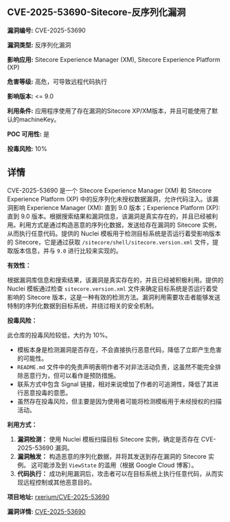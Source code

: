 ## CVE-2025-53690-Sitecore-反序列化漏洞

**漏洞编号:** CVE-2025-53690

**漏洞类型:** 反序列化漏洞

**影响应用:** Sitecore Experience Manager (XM), Sitecore Experience Platform (XP)

**危害等级:** 高危，可导致远程代码执行

**影响版本:** <= 9.0

**利用条件:** 应用程序使用了存在漏洞的Sitecore XP/XM版本，并且可能使用了默认的machineKey。

**POC 可用性:** 是

**投毒风险:** 10%

## 详情

CVE-2025-53690 是一个 Sitecore Experience Manager (XM) 和 Sitecore Experience Platform (XP) 中的反序列化未授权数据漏洞，允许代码注入。该漏洞影响 Experience Manager (XM): 直到 9.0 版本；Experience Platform (XP): 直到 9.0 版本。根据搜索结果和漏洞信息，该漏洞是真实存在的，并且已经被利用。利用方式是通过构造恶意的序列化数据，发送给存在漏洞的 Sitecore 实例，从而执行任意代码。提供的 Nuclei 模板用于检测目标系统是否运行着受影响版本的 Sitecore，它是通过获取 `/sitecore/shell/sitecore.version.xml` 文件，提取版本信息，并与 `9.0` 进行比较来实现的。

**有效性：**

根据漏洞库信息和搜索结果，该漏洞是真实存在的，并且已经被积极利用。提供的 Nuclei 模板通过检查 `sitecore.version.xml` 文件来确定目标系统是否运行着受影响的 Sitecore 版本，这是一种有效的检测方法。漏洞利用需要攻击者能够发送特制的序列化数据到目标系统，并绕过相关的安全机制。

**投毒风险：**

此仓库的投毒风险较低，大约为 10%。

*   模板本身是检测漏洞是否存在，不会直接执行恶意代码，降低了立即产生危害的可能性。
*   `README.md` 文件中的免责声明表明作者不对非法活动负责，这虽然不能完全排除恶意行为，但可以看作是预防措施。
*   联系方式中包含 Signal 链接，相对来说增加了作者的可追溯性，降低了其进行恶意投毒的意愿。
*   虽然存在投毒风险，但主要是因为使用者可能将检测模板用于未经授权的扫描活动。

**利用方式：**

1.  **漏洞检测：** 使用 Nuclei 模板扫描目标 Sitecore 实例，确定是否存在 CVE-2025-53690 漏洞。
2.  **漏洞触发：** 构造恶意的序列化数据，并将其发送到存在漏洞的 Sitecore 实例。 这可能涉及到 `ViewState` 的滥用（根据 Google Cloud 博客）。
3.  **代码执行：** 成功利用漏洞后，攻击者可以在目标系统上执行任意代码，从而实现远程控制或其他恶意目的。

**项目地址:** [rxerium/CVE-2025-53690](https://github.com/rxerium/CVE-2025-53690)

**漏洞详情:** [CVE-2025-53690](https://nvd.nist.gov/vuln/detail/CVE-2025-53690)
